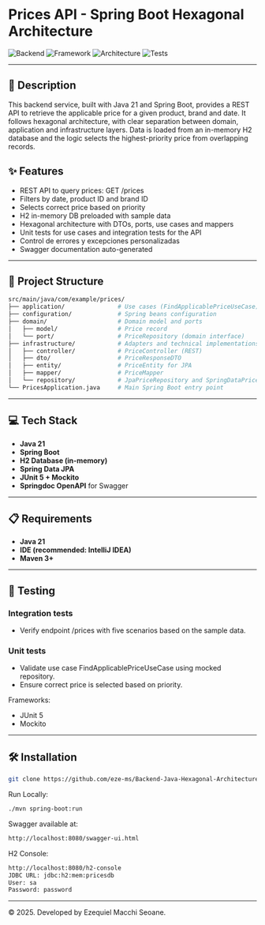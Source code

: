 # Prices API - Spring Boot Hexagonal Architecture

![Backend](https://img.shields.io/badge/backend-Java%2021-orange?style=flat-square)
![Framework](https://img.shields.io/badge/framework-Spring%20Boot-6db33f?style=flat-square)
![Architecture](https://img.shields.io/badge/architecture-Hexagonal-blueviolet?style=flat-square)
![Tests](https://img.shields.io/badge/tests-JUnit%205-blue?style=flat-square)

---

## 📄 Description

This backend service, built with Java 21 and Spring Boot, provides a REST API to retrieve the applicable price for a given product, brand and date. It follows hexagonal architecture, with clear separation between domain, application and infrastructure layers. Data is loaded from an in-memory H2 database and the logic selects the highest-priority price from overlapping records.


## ✨ Features
- REST API to query prices: GET /prices
- Filters by date, product ID and brand ID
- Selects correct price based on priority
- H2 in-memory DB preloaded with sample data
- Hexagonal architecture with DTOs, ports, use cases and mappers
- Unit tests for use cases and integration tests for the API
- Control de errores y excepciones personalizadas
- Swagger documentation auto-generated

---

## 🧱 Project Structure
```bash
src/main/java/com/example/prices/
├── application/               # Use cases (FindApplicablePriceUseCase)
├── configuration/             # Spring beans configuration
├── domain/                    # Domain model and ports
│   ├── model/                 # Price record
│   └── port/                  # PriceRepository (domain interface)
├── infrastructure/            # Adapters and technical implementations
│   ├── controller/            # PriceController (REST)
│   ├── dto/                   # PriceResponseDTO
│   ├── entity/                # PriceEntity for JPA
│   ├── mapper/                # PriceMapper
│   └── repository/            # JpaPriceRepository and SpringDataPriceRepository
└── PricesApplication.java     # Main Spring Boot entry point
```
---

## 💻 Tech Stack

- **Java 21**
- **Spring Boot**
- **H2 Database (in-memory)**
- **Spring Data JPA**
- **JUnit 5 + Mockito** 
- **Springdoc OpenAPI** for Swagger
---

## 📋 Requirements

- **Java 21** 
- **IDE (recommended: IntelliJ IDEA)**
- **Maven 3+**

---

## 🧪 Testing

### Integration tests
- Verify endpoint /prices with five scenarios based on the sample data.

### Unit tests
- Validate use case FindApplicablePriceUseCase using mocked repository.
- Ensure correct price is selected based on priority.

Frameworks:

- JUnit 5
- Mockito
---

## 🛠️ Installation
```bash
git clone https://github.com/eze-ms/Backend-Java-Hexagonal-Architecture
```

Run Locally:
```bash
./mvn spring-boot:run

```
Swagger available at:
```bash
http://localhost:8080/swagger-ui.html
```

H2 Console:
```bash
http://localhost:8080/h2-console
JDBC URL: jdbc:h2:mem:pricesdb
User: sa
Password: password
```
---

© 2025. Developed by Ezequiel Macchi Seoane.
